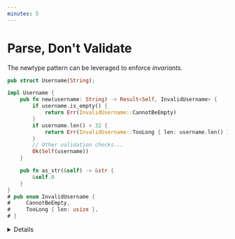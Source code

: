 ```yaml
---
minutes: 5
---
```


# Parse, Don't Validate

The newtype pattern can be leveraged to enforce _invariants_.

```rust
pub struct Username(String);

impl Username {
    pub fn new(username: String) -> Result<Self, InvalidUsername> {
        if username.is_empty() {
            return Err(InvalidUsername::CannotBeEmpty)
        }
        if username.len() > 32 {
            return Err(InvalidUsername::TooLong { len: username.len() })
        }
        // Other validation checks...
        Ok(Self(username))
    }

    pub fn as_str(&self) -> &str {
        &self.0
    }
}
# pub enum InvalidUsername {
#     CannotBeEmpty,
#     TooLong { len: usize },
# }
```

<details>

- The newtype pattern, combined with Rust's module and visibility system, can be
  used to _guarantee_ that instances of a given type satisfy a set of
  invariants.

  In the example above, the raw `String` stored inside the `Username` struct
  can't be accessed directly from other modules or crates, since it's not marked
  as `pub` or `pub(in ...)`. Consumers of the `Username` type are forced to use
  the `new` method to create instances. In turn, `new` performs validation, thus
  ensuring that all instances of `Username` satisfy those checks.

- The `as_str` method allows consumers to access the raw string representation
  (e.g., to store it in a database) but, thanks to Rust's borrow checker, they
  can't modify it.

- Stress the importance of evaluating _the entire API surface_ exposed by a
  newtype to determine if invariants are indeed bullet-proof.\
  It is crucial to consider all possible interactions, including trait
  implementations, that may allow users to bypass the invariants. For example,
  if the `Username` type implements the `DerefMut` trait, users can modify the
  underlying string directly, bypassing the validation checks in `new`.

- Type-level invariants have second-order benefits.\
  The input is validated once, at the boundary, and the rest of the program can
  rely on the invariants being upheld. We can avoid redundant validation and
  "defensive programming" checks throughout the program, reducing noise and
  improving performance.

</details>
